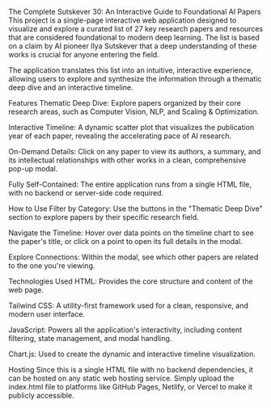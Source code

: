 The Complete Sutskever 30: An Interactive Guide to Foundational AI Papers
This project is a single-page interactive web application designed to visualize and explore a curated list of 27 key research papers and resources that are considered foundational to modern deep learning. The list is based on a claim by AI pioneer Ilya Sutskever that a deep understanding of these works is crucial for anyone entering the field.

The application translates this list into an intuitive, interactive experience, allowing users to explore and synthesize the information through a thematic deep dive and an interactive timeline.

Features
Thematic Deep Dive: Explore papers organized by their core research areas, such as Computer Vision, NLP, and Scaling & Optimization.

Interactive Timeline: A dynamic scatter plot that visualizes the publication year of each paper, revealing the accelerating pace of AI research.

On-Demand Details: Click on any paper to view its authors, a summary, and its intellectual relationships with other works in a clean, comprehensive pop-up modal.

Fully Self-Contained: The entire application runs from a single HTML file, with no backend or server-side code required.

How to Use
Filter by Category: Use the buttons in the "Thematic Deep Dive" section to explore papers by their specific research field.

Navigate the Timeline: Hover over data points on the timeline chart to see the paper's title, or click on a point to open its full details in the modal.

Explore Connections: Within the modal, see which other papers are related to the one you're viewing.

Technologies Used
HTML: Provides the core structure and content of the web page.

Tailwind CSS: A utility-first framework used for a clean, responsive, and modern user interface.

JavaScript: Powers all the application's interactivity, including content filtering, state management, and modal handling.

Chart.js: Used to create the dynamic and interactive timeline visualization.

Hosting
Since this is a single HTML file with no backend dependencies, it can be hosted on any static web hosting service. Simply upload the index.html file to platforms like GitHub Pages, Netlify, or Vercel to make it publicly accessible.
